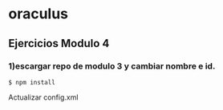 # oraculus

## Ejercicios Modulo 4

### 1)escargar repo de modulo 3 y cambiar nombre e id.
```
$ npm install
```
Actualizar config.xml